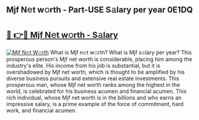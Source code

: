 ## Mjf N𝚎t w𝚘rth - Part-USE S𝚊lary per year 0E1DQ

# <h2><a href="http://gc457c.nevu.top/?p=Mjf">🔗 👉🔴 Mjf N𝚎t w𝚘rth - S𝚊lary</a></h2>

[![Mjf N𝚎t W𝚘rth](https://i.imgur.com/Oavwk0R.jpeg)](http://gc457c.nevu.top/?p=Mjf)
What is Mjf n𝚎t w𝚘rth? What is Mjf s𝚊lary per year?
This prosperous person's Mjf net worth is considerable, placing him among the industry's elite. His income from his job is substantial, but it is overshadowed by Mjf net worth, which is thought to be amplified by his diverse business pursuits and extensive real estate investments. This prosperous man, whose Mjf net worth ranks among the highest in the world, is celebrated for his business acumen and financial acumen. This rich individual, whose Mjf net worth is in the billions and who earns an impressive salary, is a prime example of the force of commitment, hard work, and financial acumen.
